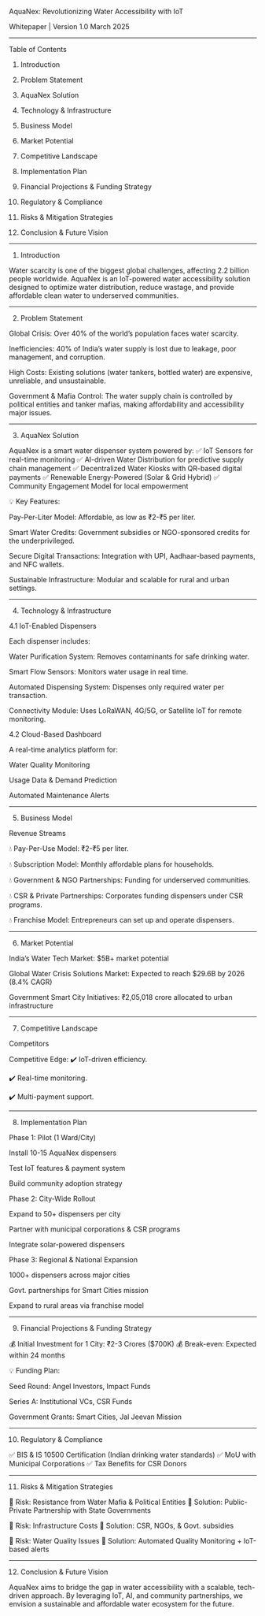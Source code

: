 AquaNex: Revolutionizing Water Accessibility with IoT

Whitepaper | Version 1.0
March 2025


---

Table of Contents

1. Introduction


2. Problem Statement


3. AquaNex Solution


4. Technology & Infrastructure


5. Business Model


6. Market Potential


7. Competitive Landscape


8. Implementation Plan


9. Financial Projections & Funding Strategy


10. Regulatory & Compliance


11. Risks & Mitigation Strategies


12. Conclusion & Future Vision




---

1. Introduction

Water scarcity is one of the biggest global challenges, affecting 2.2 billion people worldwide. AquaNex is an IoT-powered water accessibility solution designed to optimize water distribution, reduce wastage, and provide affordable clean water to underserved communities.


---

2. Problem Statement

Global Crisis: Over 40% of the world’s population faces water scarcity.

Inefficiencies: 40% of India’s water supply is lost due to leakage, poor management, and corruption.

High Costs: Existing solutions (water tankers, bottled water) are expensive, unreliable, and unsustainable.

Government & Mafia Control: The water supply chain is controlled by political entities and tanker mafias, making affordability and accessibility major issues.



---

3. AquaNex Solution

AquaNex is a smart water dispenser system powered by:
✅ IoT Sensors for real-time monitoring
✅ AI-driven Water Distribution for predictive supply chain management
✅ Decentralized Water Kiosks with QR-based digital payments
✅ Renewable Energy-Powered (Solar & Grid Hybrid)
✅ Community Engagement Model for local empowerment

💡 Key Features:

Pay-Per-Liter Model: Affordable, as low as ₹2-₹5 per liter.

Smart Water Credits: Government subsidies or NGO-sponsored credits for the underprivileged.

Secure Digital Transactions: Integration with UPI, Aadhaar-based payments, and NFC wallets.

Sustainable Infrastructure: Modular and scalable for rural and urban settings.



---

4. Technology & Infrastructure

4.1 IoT-Enabled Dispensers

Each dispenser includes:

Water Purification System: Removes contaminants for safe drinking water.

Smart Flow Sensors: Monitors water usage in real time.

Automated Dispensing System: Dispenses only required water per transaction.

Connectivity Module: Uses LoRaWAN, 4G/5G, or Satellite IoT for remote monitoring.


4.2 Cloud-Based Dashboard

A real-time analytics platform for:

Water Quality Monitoring

Usage Data & Demand Prediction

Automated Maintenance Alerts



---

5. Business Model

Revenue Streams

💧 Pay-Per-Use Model: ₹2-₹5 per liter.

💧 Subscription Model: Monthly affordable plans for households.

💧 Government & NGO Partnerships: Funding for underserved communities.

💧 CSR & Private Partnerships: Corporates funding dispensers under CSR programs.

💧 Franchise Model: Entrepreneurs can set up and operate dispensers.



---

6. Market Potential

India’s Water Tech Market: $5B+ market potential

Global Water Crisis Solutions Market: Expected to reach $29.6B by 2026 (8.4% CAGR)

Government Smart City Initiatives: ₹2,05,018 crore allocated to urban infrastructure



---

7. Competitive Landscape

Competitors

Competitive Edge:
✔️ IoT-driven efficiency.

✔️ Real-time monitoring.

✔️ Multi-payment support.


---

8. Implementation Plan

Phase 1: Pilot (1 Ward/City)

Install 10-15 AquaNex dispensers

Test IoT features & payment system

Build community adoption strategy


Phase 2: City-Wide Rollout

Expand to 50+ dispensers per city

Partner with municipal corporations & CSR programs

Integrate solar-powered dispensers


Phase 3: Regional & National Expansion

1000+ dispensers across major cities

Govt. partnerships for Smart Cities mission

Expand to rural areas via franchise model



---

9. Financial Projections & Funding Strategy

💰 Initial Investment for 1 City: ₹2-3 Crores ($700K)
💰 Break-even: Expected within 24 months

💡 Funding Plan:

Seed Round: Angel Investors, Impact Funds

Series A: Institutional VCs, CSR Funds

Government Grants: Smart Cities, Jal Jeevan Mission



---

10. Regulatory & Compliance

✅ BIS & IS 10500 Certification (Indian drinking water standards)
✅ MoU with Municipal Corporations
✅ Tax Benefits for CSR Donors


---

11. Risks & Mitigation Strategies

🚧 Risk: Resistance from Water Mafia & Political Entities
🔹 Solution: Public-Private Partnership with State Governments

🚧 Risk: Infrastructure Costs
🔹 Solution: CSR, NGOs, & Govt. subsidies

🚧 Risk: Water Quality Issues
🔹 Solution: Automated Quality Monitoring + IoT-based alerts


---

12. Conclusion & Future Vision

AquaNex aims to bridge the gap in water accessibility with a scalable, tech-driven approach. By leveraging IoT, AI, and community partnerships, we envision a sustainable and affordable water ecosystem for the future.
